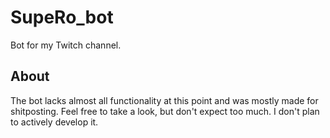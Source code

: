 # SupeRo_bot
Bot for my Twitch channel.

## About
The bot lacks almost all functionality at this point and was mostly made for shitposting. Feel free to take a look, but don't expect too much. I don't plan to actively develop it.
